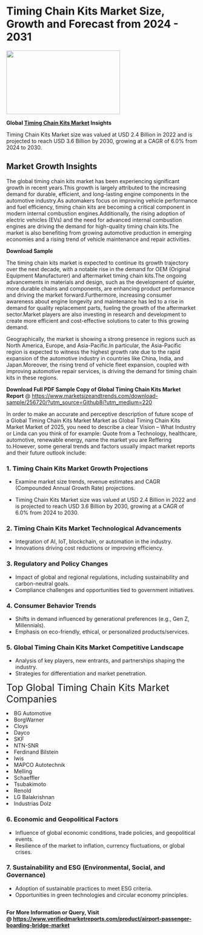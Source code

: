 <H1>Timing Chain Kits Market Size, Growth and Forecast from 2024 - 2031</H1><img class="aligncenter size-medium wp-image-584254" src="https://thirdeyenews.in/wp-content/uploads/2024/09/Global-Market-Research-300x168.jpeg" alt="" width="300" height="168" /><p><strong>Global&nbsp;<a href="https://www.marketsizeandtrends.com/download-sample/256720/?utm_source=Github8j?utm_medium=220">Timing Chain Kits Market</a> Insights</strong></p><p>Timing Chain Kits Market size was valued at USD 2.4 Billion in 2022 and is projected to reach USD 3.6 Billion by 2030, growing at a CAGR of 6.0% from 2024 to 2030.</p><p><h2>Market Growth Insights</h2> <p>The global timing chain kits market has been experiencing significant growth in recent years.This growth is largely attributed to the increasing demand for durable, efficient, and long-lasting engine components in the automotive industry.As automakers focus on improving vehicle performance and fuel efficiency, timing chain kits are becoming a critical component in modern internal combustion engines.Additionally, the rising adoption of electric vehicles (EVs) and the need for advanced internal combustion engines are driving the demand for high-quality timing chain kits.The market is also benefiting from growing automotive production in emerging economies and a rising trend of vehicle maintenance and repair activities.</p> <p><strong>Download Sample</strong></p> <p>The timing chain kits market is expected to continue its growth trajectory over the next decade, with a notable rise in the demand for OEM (Original Equipment Manufacturer) and aftermarket timing chain kits.The ongoing advancements in materials and design, such as the development of quieter, more durable chains and components, are enhancing product performance and driving the market forward.Furthermore, increasing consumer awareness about engine longevity and maintenance has led to a rise in demand for quality replacement parts, fueling the growth of the aftermarket sector.Market players are also investing in research and development to create more efficient and cost-effective solutions to cater to this growing demand.</p> <p>Geographically, the market is showing a strong presence in regions such as North America, Europe, and Asia-Pacific.In particular, the Asia-Pacific region is expected to witness the highest growth rate due to the rapid expansion of the automotive industry in countries like China, India, and Japan.Moreover, the rising trend of vehicle fleet expansion, coupled with improving automotive repair services, is driving the demand for timing chain kits in these regions.</p> <p><span class=""><strong>Download Full PDF Sample Copy of Global Timing Chain Kits Market Report</strong> @ <a href="https://www.marketsizeandtrends.com/download-sample/256720/?utm_source=Github8j?utm_medium=220" target="_blank">https://www.marketsizeandtrends.com/download-sample/256720/?utm_source=Github8j?utm_medium=220</a></span></p><p>In order to make an accurate and perceptive description of future scope of a Global&nbsp;Timing Chain Kits Market Market as Global&nbsp;Timing Chain Kits Market Market of 2025, you need to describe a clear Vision &ndash; What Industry or Linda can you think of for example: Quote from a Technology, healthcare, automotive, renewable energy, name the market you are Reffering to.However, some general trends and factors usually impact market reports and their future outlook include:</p><h3>1.&nbsp;<strong>Timing Chain Kits Market Growth Projections</strong></h3><ul><li>Examine market size trends, revenue estimates and CAGR (Compounded Annual Growth Rate) projections.</li><li><p>Timing Chain Kits Market size was valued at USD 2.4 Billion in 2022 and is projected to reach USD 3.6 Billion by 2030, growing at a CAGR of 6.0% from 2024 to 2030.</p></li></ul><h3>2.&nbsp;<strong>Timing Chain Kits Market Technological Advancements</strong></h3><ul><li>Integration of AI, IoT, blockchain, or automation in the industry.</li><li>Innovations driving cost reductions or improving efficiency.</li></ul><h3>3.&nbsp;<strong>Regulatory and Policy Changes</strong></h3><ul><li>Impact of global and regional regulations, including sustainability and carbon-neutral goals.</li><li>Compliance challenges and opportunities tied to government initiatives.</li></ul><h3>4.&nbsp;<strong>Consumer Behavior Trends</strong></h3><ul><li>Shifts in demand influenced by generational preferences (e.g., Gen Z, Millennials).</li><li>Emphasis on eco-friendly, ethical, or personalized products/services.</li></ul><h3>5.&nbsp;<strong>Global Timing Chain Kits Market Competitive Landscape</strong></h3><ul><li>Analysis of key players, new entrants, and partnerships shaping the industry.</li><li>Strategies for differentiation and market penetration.</li></ul><p data-pm-slice="1 1 []"><span style="color: inherit; font-family: inherit; font-size: 25px;">Top Global Timing Chain Kits Market Companies</span></p><div class="" data-test-id=""><p><li>BG Automotive</li><li> BorgWarner</li><li> Cloys</li><li> Dayco</li><li> SKF</li><li> NTN-SNR</li><li> Ferdinand Bilstein</li><li> Iwis</li><li> MAPCO Autotechnik</li><li> Melling</li><li> Schaeffler</li><li> Tsubakimoto</li><li> Renold</li><li> LG Balakrishnan</li><li> Industrias Dolz</li></p></div><h3>6.&nbsp;<strong>Economic and Geopolitical Factors</strong></h3><ul><li>Influence of global economic conditions, trade policies, and geopolitical events.</li><li>Resilience of the market to inflation, currency fluctuations, or global crises.</li></ul><h3>7.&nbsp;<strong>Sustainability and ESG (Environmental, Social, and Governance)</strong></h3><ul><li>Adoption of sustainable practices to meet ESG criteria.</li><li>Opportunities in green technologies and circular economy principles.</li></ul><h2><strong style="font-size: 14px;">For More Information or Query, Visit @&nbsp;</strong><a style="background-color: #ffffff; font-size: 14px;" href="https://www.marketsizeandtrends.com/report/timing-chain-kits-market/" target="_blank">https://www.verifiedmarketreports.com/product/airport-passenger-boarding-bridge-market</a></h2>